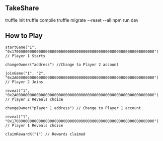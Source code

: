 ## TakeShare
truffle init
truffle compile
truffle migrate --reset --all
npm run dev
## How to Play
```startGame("1", "0x1700000000000000000000000000000000000000000000000000000000000000") // Player 1 Starts ```

```changeOwner("address") //Change to Player 2 account ```

```joinGame("1", "2", "0x2A00000000000000000000000000000000000000000000000000000000000000") // Player 2 Joins ```

```reveal("1", "0x2A00000000000000000000000000000000000000000000000000000000000000") // Player 2 Reveals choice ```

```changeOwner("player 1 address") // Change to Player 1 account ```

```reveal("1", "0x1700000000000000000000000000000000000000000000000000000000000000") // Player 1 Reveals choice ```

```claimRewardK("1") // Rewards claimed ```
